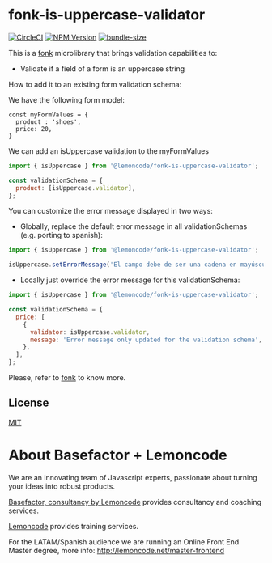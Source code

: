 # fonk-is-uppercase-validator

[![CircleCI](https://badgen.net/github/status/Lemoncode/fonk-is-uppercase-validator/master/ci?icon=circleci&label=circleci)](https://circleci.com/gh/Lemoncode/fonk-is-uppercase-validator/tree/master)
[![NPM Version](https://badgen.net/npm/v/@lemoncode/fonk-is-uppercase-validator?icon=npm&label=npm)](https://www.npmjs.com/package/@lemoncode/fonk-is-uppercase-validator)
[![bundle-size](https://badgen.net/bundlephobia/min/@lemoncode/fonk-is-uppercase-validator)](https://bundlephobia.com/result?p=@lemoncode/fonk-is-uppercase-validator)

This is a [fonk](https://github.com/Lemoncode/fonk) microlibrary that brings validation capabilities to:

- Validate if a field of a form is an uppercase string

How to add it to an existing form validation schema:

We have the following form model:

```
const myFormValues = {
  product : 'shoes',
  price: 20,
}
```

We can add an isUppercase validation to the myFormValues

```javascript
import { isUppercase } from '@lemoncode/fonk-is-uppercase-validator';

const validationSchema = {
  product: [isUppercase.validator],
};
```

You can customize the error message displayed in two ways:

- Globally, replace the default error message in all validationSchemas (e.g. porting to spanish):

```javascript
import { isUppercase } from '@lemoncode/fonk-is-uppercase-validator';

isUppercase.setErrorMessage('El campo debe de ser una cadena en mayúsculas');
```

- Locally just override the error message for this validationSchema:

```javascript
import { isUppercase } from '@lemoncode/fonk-is-uppercase-validator';

const validationSchema = {
  price: [
    {
      validator: isUppercase.validator,
      message: 'Error message only updated for the validation schema',
    },
  ],
};
```

Please, refer to [fonk](https://github.com/Lemoncode/fonk) to know more.

## License

[MIT](./LICENSE)

# About Basefactor + Lemoncode

We are an innovating team of Javascript experts, passionate about turning your ideas into robust products.

[Basefactor, consultancy by Lemoncode](http://www.basefactor.com) provides consultancy and coaching services.

[Lemoncode](http://lemoncode.net/services/en/#en-home) provides training services.

For the LATAM/Spanish audience we are running an Online Front End Master degree, more info: http://lemoncode.net/master-frontend
